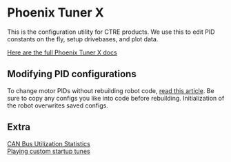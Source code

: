 # Phoenix Tuner X
This is the configuration utility for CTRE products. We use this to edit PID constants on the fly, setup drivebases, and plot data.

[Here are the full Phoenix Tuner X docs](https://v6.docs.ctr-electronics.com/en/2024/docs/tuner/index.html)

## Modifying PID configurations
To change motor PIDs without rebuilding robot code, 
[read this article](https://v6.docs.ctr-electronics.com/en/2024/docs/tuner/configs.html#).
Be sure to copy any configs you like into code before rebuilding. Initialization of the robot overwrites saved configs.

## Extra
[CAN Bus Utilization Statistics](https://v6.docs.ctr-electronics.com/en/2024/docs/migration/canbus-utilization.html)\
[Playing custom startup tunes](https://v6.docs.ctr-electronics.com/en/2024/docs/tuner/tools/chrp-converter.html)
